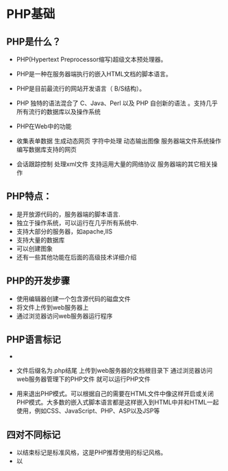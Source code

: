 # PHP基础

## PHP是什么？
* PHP(Hypertext Preprocessor缩写)超级文本预处理器。
* PHP是一种在服务器端执行的嵌入HTML文档的脚本语言。
* PHP是目前最流行的网站开发语言（ B/S结构）。
* PHP 独特的语法混合了 C、Java、Perl 以及 PHP 自创新的语法 。支持几乎所有流行的数据库以及操作系统 

* PHP在Web中的功能
* 收集表单数据 生成动态网页 字符中处理 动态输出图像 服务器端文件系统操作 编写数据库支持的网页
* 会话跟踪控制 处理xml文件 支持运用大量的网络协议 服务器端的其它相关操作

## PHP特点：
* 是开放源代码的，服务器端的脚本语言.
* 独立于操作系统，可以运行在几乎所有系统中.
* 支持大部分的服务器，如apache,IIS
* 支持大量的数据库
* 可以创建图象
* 还有一些其他功能在后面的高级技术详细介绍

## PHP的开发步骤
* 使用编辑器创建一个包含源代码的磁盘文件
* 将文件上传到web服务器上
* 通过浏览器访问web服务器运行程序

## PHP语言标记
* <?php echo "welcome to php world"; ?>
* 文件后缀名为.php结尾 上传到web服务器的文档根目录下 通过浏览器访问web服务器管理下的PHP文件 就可以运行PHP文件

* 用<?php来表示PHP标识符的起始，然后放入PHP语句并通过加上一个终止标识符?>来退出PHP模式。可以根据自己的需要在HTML文件中像这样开启或关闭PHP模式。大多数的嵌入式脚本语言都是这样嵌入到HTML中并和HTML一起使用，例如CSS、JavaScript、PHP、ASP以及JSP等

## 四对不同标记
* 以<?php开始和以?>结束标记是标准风格，这是PHP推荐使用的标记风格。
* 以<script language="php">开始和<script>结束是长风格标记，这种标记最长，总是可用的，但我们并不常用。
* 以<?开始和以?>结束标记是简短风格的标记，是最简单的，但是系统管理员偶尔会禁用掉它，因为它会干扰XML文档的声明。只用通过php.ini配置文件中的指令short_open_tag打开后就可以使用。
* 以<%开始和以%>结束标记是ASP风格的标记，可以在php.ini配置文件设定中启用了asp_tags选项就可以使用它（默认是禁用的），习惯了ASP风格的可以使用它

## 指令分隔符 ';'
PHP同C或Perl以及Java一样，语句分为两种：
一种是在程序中使用结构定义语句例如流程控制、函数与类的定义等，是用大括号来标记代码块，在大括号后面不要用分号。
另一种是在程序中使用功能执行语句，如变量的声明、内容的输出、函数的调用等，是用来在程序中执行某些特定功能的语句，这种语句也可称为指令，PHP需要在每个指令后用分号结束。
和其他语言不一样的是，在PHP中右括号(?>)前的分号不是必选的

程序注释
	对于阅读代码的人来说，注释其实就相当于代码的解释和说明。注释可以用来解释脚本的用途、脚本编写人、为什么要按如此的方法编写代码、上一次修改的时间等等。
PHP支持C、C＋＋和Shell脚本风格的注释，如下：
//... ...	单行注释
/* ... ... */多行注释 		（注意：不能嵌套）
# ... ... 	脚本注释
程序员在编程时使用注释是一种良好的习惯，优点：
写帮助文档
调试程序
注意： 注释要写在代码的上面或是右边

空白处理
一般来说，空白符（空格、Tab制表符、换行）在PHP中无关紧要。可以将一个语句展开成任意行，或者将语句紧缩在一行。
		可以利用这个灵活的格式来使代码更具有可读性（通过排列分配、缩进等）。一些懒惰的程序员利用这种自由的格式创建根本无法阅读的代码，这是不提倡的

使用两个空行
一个源文件的两个代码段
两个类的声明
在以下情况使用一个空行
两个函数声明之间
函数内的局部变量和函数的第一条语句之间
注释或者单行注释之前
一个函数的两个逻辑代码段
代码缩进
代码必须 使用4个空格来进行缩进，禁止使用tabs
代码结尾
所有的PHP文件必须使用Unix的LF作为行结尾
所有的PHP文件必须是以单一的空白行结尾
在纯PHP文件中必须省略文件结尾的?>标记

* code/basic.php